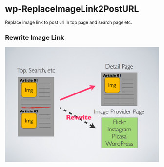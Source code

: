 # wp-ReplaceImageLink2PostURL

Replace image link to post url in top page and search page etc.

## Rewrite Image Link
![Rewrite Image Link](screenshot1.png)
